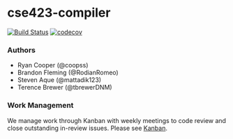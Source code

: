 # cse423-compiler


[![Build Status](https://api.travis-ci.com/Coopss/cse423-compiler.svg?branch=master)](https://travis-ci.com/Coopss/cse423-compiler)
[![codecov](https://codecov.io/gh/Coopss/cse423-compiler/branch/master/graph/badge.svg)](https://codecov.io/gh/Coopss/cse423-compiler)

### Authors
* Ryan Cooper (@coopss)
* Brandon Fleming (@RodianRomeo)
* Steven Aque (@mattadik123)
* Terence Brewer (@tbrewerDNM)

### Work Management
We manage work through Kanban with weekly meetings to code review and close outstanding in-review issues. Please see [Kanban](https://github.com/Coopss/cse423-compiler/projects/2).